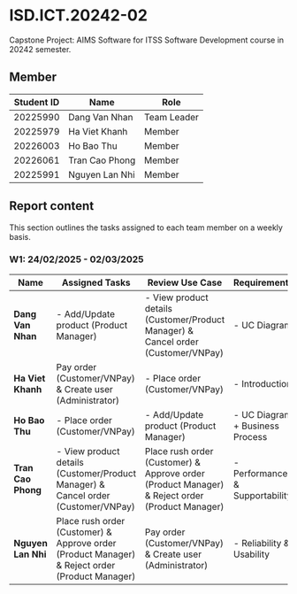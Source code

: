 # ISD.ICT.20242-02
Capstone Project: AIMS Software for ITSS Software Development course in 20242 semester.


## Member
| Student ID | Name           | Role        |
|------------|----------------|-------------|
| 20225990   | Dang Van Nhan  | Team Leader |
| 20225979   | Ha Viet Khanh  | Member      |
| 20226003   | Ho Bao Thu     | Member      |
| 20226061   | Tran Cao Phong | Member      |
| 20225991   | Nguyen Lan Nhi | Member      |

## Report content
This section outlines the tasks assigned to each team member on a weekly basis.

### W1: 24/02/2025 - 02/03/2025

| **Name**          | **Assigned Tasks**                                | **Review Use Case**                                                               | **Requirements**                |
|------------------|---------------------------------------------------|-----------------------------------------------------------------------------------|---------------------------------|
| **Dang Van Nhan** | - Add/Update product (Product Manager)            | - View product details (Customer/Product Manager) & Cancel order (Customer/VNPay) | - UC Diagram                    |
| **Ha Viet Khanh** | Pay order (Customer/VNPay) & Create user (Administrator)                      | - Place order (Customer/VNPay)                                                    | - Introduction                  |
| **Ho Bao Thu**    | - Place order (Customer/VNPay)                    | - Add/Update product (Product Manager)                                            | - UC Diagram + Business Process |
| **Tran Cao Phong**| - View product details (Customer/Product Manager) & Cancel order (Customer/VNPay)  | Place rush order (Customer) & Approve order (Product Manager) & Reject order (Product Manager)                                                     | - Performance & Supportability  |
| **Nguyen Lan Nhi**| Place rush order (Customer) & Approve order (Product Manager) & Reject order (Product Manager)                     | Pay order (Customer/VNPay) & Create user (Administrator)                                                      | - Reliability & Usability       |

